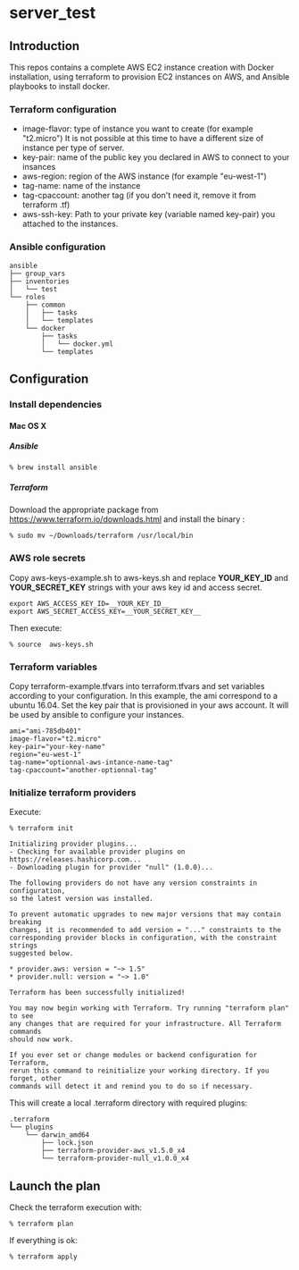 # server_test
## Introduction

This repos contains a complete AWS EC2 instance creation with Docker installation, using terraform to provision EC2 instances on AWS, and Ansible playbooks to install docker.

### Terraform configuration

* image-flavor: type of instance you want to create (for example "t2.micro") It is not possible at this time to have a different size of instance per type of server.
* key-pair: name of the public key you declared in AWS to connect to your insances
* aws-region: region of the AWS instance (for example "eu-west-1")
* tag-name: name of the instance
* tag-cpaccount: another tag (if you don't need it, remove it from terraform .tf)
* aws-ssh-key: Path to your private key (variable named key-pair) you attached to the instances.

### Ansible configuration

```
ansible
├── group_vars
├── inventories
│   └── test
└── roles
    ├── common
    │   ├── tasks
    │   └── templates
    └── docker
        ├── tasks
        │   └── docker.yml
        └── templates
```

## Configuration

### Install dependencies

#### Mac OS X

##### Ansible

```
% brew install ansible
```

##### Terraform

Download the appropriate package from https://www.terraform.io/downloads.html and install the binary :

```
% sudo mv ~/Downloads/terraform /usr/local/bin
```

### AWS role secrets

Copy aws-keys-example.sh to aws-keys.sh and replace __YOUR_KEY_ID__ and __YOUR_SECRET_KEY__ strings with your aws key id and access secret. 

```
export AWS_ACCESS_KEY_ID=__YOUR_KEY_ID__
export AWS_SECRET_ACCESS_KEY=__YOUR_SECRET_KEY__
```

Then execute:
```
% source  aws-keys.sh
```

### Terraform variables

Copy terraform-example.tfvars into terraform.tfvars and set variables according to your configuration.
In this example, the ami correspond to a ubuntu 16.04. Set the key pair that is provisioned in your aws account. It will be used by ansible to configure your instances.

```
ami="ami-785db401"
image-flavor="t2.micro"
key-pair="your-key-name"
region="eu-west-1"
tag-name="optionnal-aws-intance-name-tag"
tag-cpaccount="another-optionnal-tag"
```

### Initialize terraform providers

Execute:

```
% terraform init

Initializing provider plugins...
- Checking for available provider plugins on https://releases.hashicorp.com...
- Downloading plugin for provider "null" (1.0.0)...

The following providers do not have any version constraints in configuration,
so the latest version was installed.

To prevent automatic upgrades to new major versions that may contain breaking
changes, it is recommended to add version = "..." constraints to the
corresponding provider blocks in configuration, with the constraint strings
suggested below.

* provider.aws: version = "~> 1.5"
* provider.null: version = "~> 1.0"

Terraform has been successfully initialized!

You may now begin working with Terraform. Try running "terraform plan" to see
any changes that are required for your infrastructure. All Terraform commands
should now work.

If you ever set or change modules or backend configuration for Terraform,
rerun this command to reinitialize your working directory. If you forget, other
commands will detect it and remind you to do so if necessary.

```

This will create a local .terraform directory with required plugins:

```
.terraform
└── plugins
    └── darwin_amd64
        ├── lock.json
        ├── terraform-provider-aws_v1.5.0_x4
        └── terraform-provider-null_v1.0.0_x4
```

## Launch the plan

Check the terraform execution with:

```
% terraform plan
```

If everything is ok:

```
% terraform apply
```
